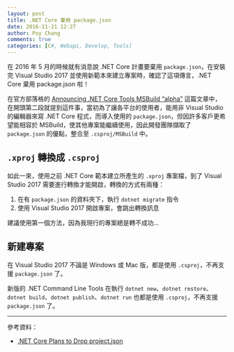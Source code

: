 ```yaml
---
layout: post
title: .NET Core 棄用 package.json
date: 2016-11-21 12:27
author: Poy Chang
comments: true
categories: [C#, Webapi, Develop, Tools]
---
```

在 2016 年 5 月的時候就有消息說 .NET Core 計畫要棄用 `package.json`，在安裝完 Visual Studio 2017 並使用新範本來建立專案時，確認了這項傳言，.NET Core 棄用 package.json 啦！

在官方部落格的 [Announcing .NET Core Tools MSBuild “alpha”](https://blogs.msdn.microsoft.com/dotnet/2016/11/16/announcing-net-core-tools-msbuild-alpha/) 這篇文章中，在開頭第二段就提到這件事，當初為了讓各平台的使用者，能用非 Visual Studio 的編輯器來寫 .NET Core 程式，而導入使用的 `package.json`，但因許多客戶更希望能相容於 MSBuild，使其他專案能繼續使用，因此開發團隊擷取了 `package.json` 的優點，整合至 `.csproj/MSBuild` 中。

## `.xproj` 轉換成 `.csproj`

如此一來，使用之前 .NET Core 範本建立所產生的 `.xproj` 專案檔，到了 Visual Studio 2017 需要進行轉換才能開啟，轉換的方式有兩種：

1. 在有 `package.json` 的資料夾下，執行 `dotnet migrate` 指令
2. 使用  Visual Studio 2017 開啟專案，會跳出轉換訊息

建議使用第一個方法，因為我現行的專案總是轉不成功...

## 新建專案

在 Visual Studio 2017 不論是 Windows 或 Mac 版，都是使用 `.csproj`，不再支援 `package.json` 了。

新版的 .NET Command Line Tools 在執行 `dotnet new`、`dotnet restore`、`dotnet build`、`dotnet publish`、`dotnet run` 也都是使用 `.csproj`，不再支援 `package.json` 了。

----------

參考資料：

* [.NET Core Plans to Drop project.json](http://www.infoq.com/cn/news/2016/05/project-json)
